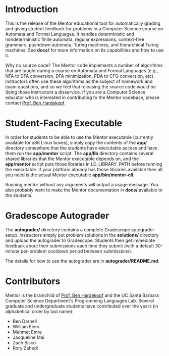 # Introduction

This is the release of the Mentor educational tool for automatically grading and giving student feedback for problems in a Computer Science course on Automata and Formal Languages. It handles deterministic and nondeterministic finite automata, regular expressions, context-free grammars, pushdown automata, Turing machines, and hierarchical Turing machines. See **docs/** for more information on its capabilities and how to use it.

Why no source code? The Mentor code implements a number of algorithms that are taught during a course on Automata and Formal Languages (e.g., NFA to DFA conversion, DFA minimization, PDA to CFG conversion, etc). Instructors often use these algorithms as the subject of homework and exam questions, and so we feel that releasing the source code would be doing those instructors a disservice. If you are a Computer Science educator who is interested in contributing to the Mentor codebase, please contact [Prof. Ben Hardekopf](https://hardekbc.github.io).

# Student-Facing Executable

In order for students to be able to use the Mentor executable (currently available for x86 Linux boxes), simply copy the contents of the **app/** directory somewhere that the students have executable access and have them run the **app/mentor** script. The **app/lib** directory contains several shared libraries that the Mentor executable depends on, and the **app/mentor** script puts those libraries in LD_LIBRARY_PATH before running the executable. If your platform already has those libraries available then all you need is the actual Mentor executable **app/bin/mentor-cli**.

Running mentor without any arguments will output a usage message. You also probably want to make the Mentor documentation in **docs/** available to the students.

# Gradescope Autograder

The **autograder/** directory contains a complete Gradescope autograder setup. Instructors simply put problem solutions in the **solutions/** directory and upload the autograder to Gradescope. Students then get immediate feedback about their submissions each time they submit (with a default 30-minute per-problem cooldown period between submissions).

The details for how to use the autograder are in **autograder/README.md**.

# Contributors

Mentor is the brainchild of [Prof. Ben Hardekopf](https://hardekbc.github.io) and the UC Santa Barbara Computer Science Department's Programming Languages Lab. Several graduate and undergraduate students have contributed over the years (in alphabetical order by last name):

- Ben Darnell
- William Eiers
- Mehmet Emre
- Jacqueline Mai
- Zach Sisco
- Rory Zahedi
